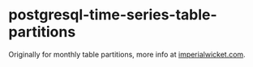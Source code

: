 postgresql-time-series-table-partitions
=======================================

Originally for monthly table partitions, more info at [imperialwicket.com](http://imperialwicket.com/postgresql-automating-monthly-table-partitions).
